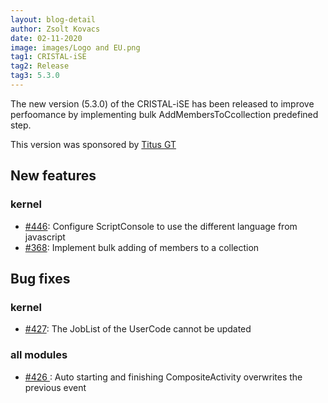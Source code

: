 ```yaml
---
layout: blog-detail
author: Zsolt Kovacs
date: 02-11-2020
image: images/Logo and EU.png
tag1: CRISTAL-iSE
tag2: Release
tag3: 5.3.0
---
```


The new version (5.3.0) of the CRISTAL-iSE has been released to improve perfoomance by implementing bulk AddMembersToCcollection predefined step.

This version was sponsored by [Titus GT](https://www.titusgt.com)

## New features

### kernel
- [#446](https://github.com/cristal-ise/cristal-ise/issues/446): Configure ScriptConsole to use the different language from javascript
- [#368](https://github.com/cristal-ise/cristal-ise/issues/368): Implement bulk adding of members to a collection

## Bug fixes

### kernel
- [#427](https://github.com/cristal-ise/cristal-ise/issues/427): The JobList of the UserCode cannot be updated

### all modules
- [#426 ](https://github.com/cristal-ise/cristal-ise/issues/426 ): Auto starting and finishing CompositeActivity overwrites the previous event